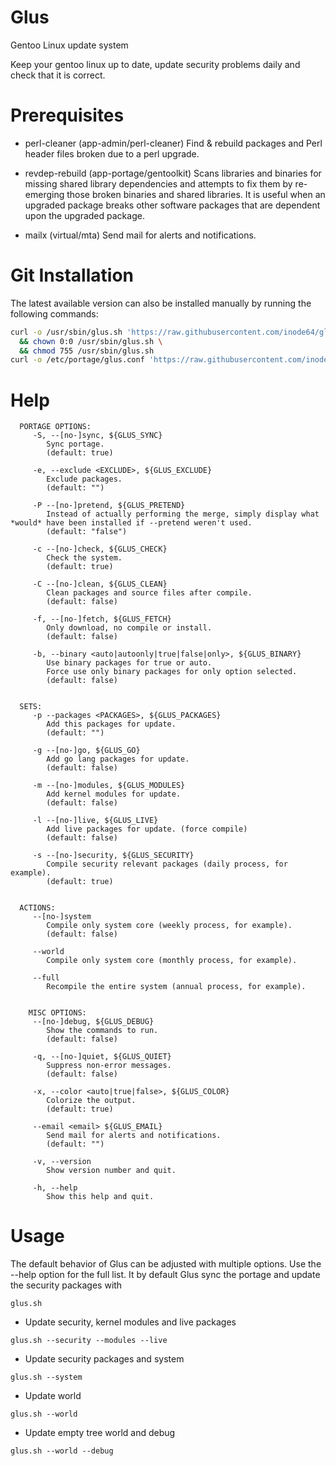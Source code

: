 # Glus
Gentoo Linux update system

 Keep your gentoo linux up to date, update security problems daily and check that it is correct.

# Prerequisites

* perl-cleaner (app-admin/perl-cleaner)
  Find & rebuild packages and Perl header files broken due to a perl upgrade.
  
* revdep-rebuild (app-portage/gentoolkit)
  Scans libraries and binaries for missing shared library dependencies and attempts to fix 
  them by re-emerging those broken binaries and shared libraries. 
  It is useful when an upgraded package breaks other software packages that are dependent
  upon the upgraded package.
  
* mailx (virtual/mta)
  Send mail for alerts and notifications.

# Git Installation

The latest available version can also be installed manually by running the following commands:

```sh
curl -o /usr/sbin/glus.sh 'https://raw.githubusercontent.com/inode64/glus/main/glus.sh' \
  && chown 0:0 /usr/sbin/glus.sh \
  && chmod 755 /usr/sbin/glus.sh
curl -o /etc/portage/glus.conf 'https://raw.githubusercontent.com/inode64/glus/main/glus.conf'
```
# Help

```
  PORTAGE OPTIONS:
     -S, --[no-]sync, ${GLUS_SYNC}
        Sync portage.
        (default: true)

     -e, --exclude <EXCLUDE>, ${GLUS_EXCLUDE}
        Exclude packages.
        (default: "")

     -P --[no-]pretend, ${GLUS_PRETEND}
        Instead of actually performing the merge, simply display what *would* have been installed if --pretend weren't used.
        (default: "false")

     -c --[no-]check, ${GLUS_CHECK}
        Check the system.
        (default: true)

     -C --[no-]clean, ${GLUS_CLEAN}
        Clean packages and source files after compile.
        (default: false)

     -f, --[no-]fetch, ${GLUS_FETCH}
        Only download, no compile or install.
        (default: false)

     -b, --binary <auto|autoonly|true|false|only>, ${GLUS_BINARY}
        Use binary packages for true or auto.
        Force use only binary packages for only option selected.
        (default: false)


  SETS:
     -p --packages <PACKAGES>, ${GLUS_PACKAGES}
        Add this packages for update.
        (default: "")

     -g --[no-]go, ${GLUS_GO}
        Add go lang packages for update.
        (default: false)

     -m --[no-]modules, ${GLUS_MODULES}
        Add kernel modules for update.
        (default: false)

     -l --[no-]live, ${GLUS_LIVE}
        Add live packages for update. (force compile)
        (default: false)

     -s --[no-]security, ${GLUS_SECURITY}
        Compile security relevant packages (daily process, for example).
        (default: true)


  ACTIONS:
     --[no-]system
        Compile only system core (weekly process, for example).
        (default: false)

     --world
        Compile only system core (monthly process, for example).

     --full
        Recompile the entire system (annual process, for example).


    MISC OPTIONS:
     --[no-]debug, ${GLUS_DEBUG}
        Show the commands to run.
        (default: false)

     -q, --[no-]quiet, ${GLUS_QUIET}
        Suppress non-error messages.
        (default: false)

     -x, --color <auto|true|false>, ${GLUS_COLOR}
        Colorize the output.
        (default: true)

     --email <email> ${GLUS_EMAIL}
        Send mail for alerts and notifications.
        (default: "")

     -v, --version
        Show version number and quit.

     -h, --help
        Show this help and quit.
```

# Usage

The default behavior of Glus can be adjusted with multiple options. Use the --help option for the full list.
It by default Glus sync the portage and update the security packages with
```
glus.sh
```

* Update security, kernel modules and live packages

```
glus.sh --security --modules --live
```

* Update security packages and system

```
glus.sh --system
```

* Update world

```
glus.sh --world
```

* Update empty tree world and debug 

```
glus.sh --world --debug
```